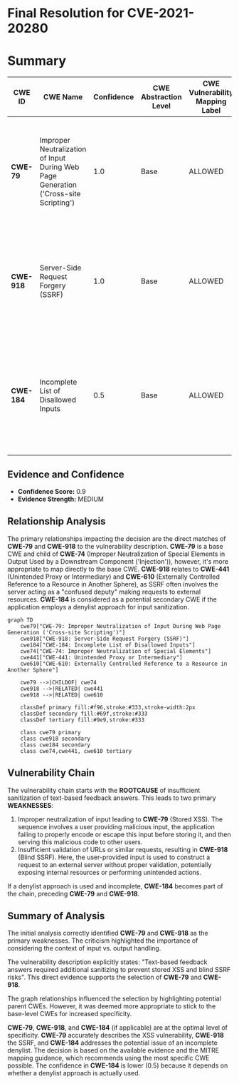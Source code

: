 # Final Resolution for CVE-2021-20280

# Summary
| CWE ID | CWE Name | Confidence | CWE Abstraction Level | CWE Vulnerability Mapping Label | CWE-Vulnerability Mapping Notes |
|---|---|---|---|---|---|
| **CWE-79** | Improper Neutralization of Input During Web Page Generation ('Cross-site Scripting') | 1.0 | Base | ALLOWED | Primary CWE: Stored XSS due to failure to properly encode user-provided text before displaying it on a web page. |
| **CWE-918** | Server-Side Request Forgery (SSRF) | 1.0 | Base | ALLOWED | Secondary CWE: Blind SSRF due to insufficient validation of URLs or similar requests derived from user-provided text. |
| **CWE-184** | Incomplete List of Disallowed Inputs | 0.5 | Base | ALLOWED | Secondary CWE: *If applicable:* A denylist approach to sanitizing input is incomplete, allowing malicious code to bypass filters. |

## Evidence and Confidence

*   **Confidence Score:** 0.9
*   **Evidence Strength:** MEDIUM

## Relationship Analysis
The primary relationships impacting the decision are the direct matches of **CWE-79** and **CWE-918** to the vulnerability description. **CWE-79** is a base CWE and child of **CWE-74** (Improper Neutralization of Special Elements in Output Used by a Downstream Component ('Injection')), however, it's more appropriate to map directly to the base CWE. **CWE-918** relates to **CWE-441** (Unintended Proxy or Intermediary) and **CWE-610** (Externally Controlled Reference to a Resource in Another Sphere), as SSRF often involves the server acting as a "confused deputy" making requests to external resources. **CWE-184** is considered as a potential secondary CWE if the application employs a denylist approach for input sanitization.

```mermaid
graph TD
    cwe79["CWE-79: Improper Neutralization of Input During Web Page Generation ('Cross-site Scripting')"]
    cwe918["CWE-918: Server-Side Request Forgery (SSRF)"]
    cwe184["CWE-184: Incomplete List of Disallowed Inputs"]
    cwe74["CWE-74: Improper Neutralization of Special Elements"]
    cwe441["CWE-441: Unintended Proxy or Intermediary"]
    cwe610["CWE-610: Externally Controlled Reference to a Resource in Another Sphere"]
    
    cwe79 -->|CHILDOF| cwe74
    cwe918 -->|RELATED| cwe441
    cwe918 -->|RELATED| cwe610

    classDef primary fill:#f96,stroke:#333,stroke-width:2px
    classDef secondary fill:#69f,stroke:#333
    classDef tertiary fill:#9e9,stroke:#333

    class cwe79 primary
    class cwe918 secondary
    class cwe184 secondary
    class cwe74,cwe441, cwe610 tertiary
```

## Vulnerability Chain
The vulnerability chain starts with the **ROOTCAUSE** of insufficient sanitization of text-based feedback answers. This leads to two primary **WEAKNESSES**:

1.  Improper neutralization of input leading to **CWE-79** (Stored XSS). The sequence involves a user providing malicious input, the application failing to properly encode or escape this input before storing it, and then serving this malicious code to other users.
2.  Insufficient validation of URLs or similar requests, resulting in **CWE-918** (Blind SSRF). Here, the user-provided input is used to construct a request to an external server without proper validation, potentially exposing internal resources or performing unintended actions.

If a denylist approach is used and incomplete, **CWE-184** becomes part of the chain, preceding **CWE-79** and **CWE-918**.

## Summary of Analysis
The initial analysis correctly identified **CWE-79** and **CWE-918** as the primary weaknesses. The criticism highlighted the importance of considering the context of input vs. output handling.

The vulnerability description explicitly states: "Text-based feedback answers required additional sanitizing to prevent stored XSS and blind SSRF risks". This direct evidence supports the selection of **CWE-79** and **CWE-918**.

The graph relationships influenced the selection by highlighting potential parent CWEs. However, it was deemed more appropriate to stick to the base-level CWEs for increased specificity.

**CWE-79**, **CWE-918**, and **CWE-184** (if applicable) are at the optimal level of specificity. **CWE-79** accurately describes the XSS vulnerability, **CWE-918** the SSRF, and **CWE-184** addresses the potential issue of an incomplete denylist. The decision is based on the available evidence and the MITRE mapping guidance, which recommends using the most specific CWE possible. The confidence in **CWE-184** is lower (0.5) because it depends on whether a denylist approach is actually used.